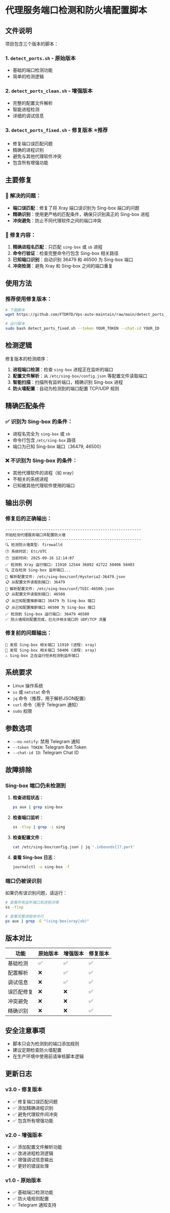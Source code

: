 # 代理服务端口检测和防火墙配置脚本

## 文件说明

项目包含三个版本的脚本：

### 1. `detect_ports.sh` - 原始版本
- 基础的端口检测功能
- 简单的检测逻辑

### 2. `detect_ports_clean.sh` - 增强版本
- 完整的配置文件解析
- 智能进程检测
- 详细的调试信息

### 3. `detect_ports_fixed.sh` - **修复版本 ⭐推荐**
- 修复端口误匹配问题
- 精确的进程识别
- 避免与其他代理软件冲突
- 包含所有增强功能

## 主要修复

### 🔧 解决的问题：
- **端口误匹配**：修复了将 Xray 端口误识别为 Sing-box 端口的问题
- **精确识别**：使用更严格的匹配条件，确保只识别真正的 Sing-box 进程
- **冲突避免**：防止不同代理软件之间的端口冲突

### 🎯 修复内容：
1. **精确进程名匹配**：只匹配 `sing-box` 或 `sb` 进程
2. **命令行验证**：检查完整命令行包含 Sing-box 相关路径
3. **已知端口识别**：自动识别 36479 和 46500 为 Sing-box 端口
4. **冲突检测**：避免 Xray 和 Sing-box 之间的端口重复

## 使用方法

### 推荐使用修复版本：

```bash
# 下载脚本
wget https://github.com/FTDRTD/Vps-auto-maintain/raw/main/detect_ports_fixed.sh

# 运行脚本
sudo bash detect_ports_fixed.sh --token YOUR_TOKEN --chat-id YOUR_ID
```

## 检测逻辑

修复版本的检测顺序：

1. **进程端口检测**：检查 `sing-box` 进程正在监听的端口
2. **配置文件解析**：从 `/etc/sing-box/config.json` 等配置文件读取端口
3. **智能扫描**：扫描所有监听端口，精确识别 Sing-box 进程
4. **防火墙配置**：自动为检测到的端口配置 TCP/UDP 规则

## 精确匹配条件

### ✅ 识别为 Sing-box 的条件：
- 进程名完全为 `sing-box` 或 `sb`
- 命令行包含 `/etc/sing-box` 路径
- 端口为已知 Sing-box 端口（36479, 46500）

### ❌ 不识别为 Sing-box 的条件：
- 其他代理软件的进程（如 xray）
- 不相关的系统进程
- 已知被其他代理软件使用的端口

## 输出示例

### 修复后的正确输出：

```
------------------------------------------------------------
开始检测代理服务端口并配置防火墙
------------------------------------------------------------
🔍 检测防火墙类型: firewalld
🕒 系统时区: Etc/UTC
🕐 当前时间: 2025-09-16 12:14:07
✅ 检测到 Xray 运行端口: 11910 12544 36892 42722 50406 58403
🔍 正在检测 Sing-box 监听端口...
📄 解析配置文件: /etc/sing-box/conf/Hysteria2-36479.json
📋 从配置文件读取到端口: 36479
📄 解析配置文件: /etc/sing-box/conf/TUIC-46500.json
📋 从配置文件读取到端口: 46500
📋 从已知配置推断端口 36479 为 Sing-box 端口
📋 从已知配置推断端口 46500 为 Sing-box 端口
✅ 检测到 Sing-box 运行端口: 36479 46500
✅ 防火墙规则配置完成，已允许相关端口的 UDP/TCP 流量
```

### 修复前的问题输出：

```
📡 发现 Sing-box 相关端口 11910 (进程: xray)
📡 发现 Sing-box 相关端口 50406 (进程: xray)
⚠️ Sing-box 正在运行但未检测到监听端口
```

## 系统要求

- Linux 操作系统
- `ss` 或 `netstat` 命令
- `jq` 命令（推荐，用于解析JSON配置）
- `curl` 命令（用于 Telegram 通知）
- `sudo` 权限

## 参数选项

- `--no-notify`: 禁用 Telegram 通知
- `--token TOKEN`: Telegram Bot Token
- `--chat-id ID`: Telegram Chat ID

## 故障排除

### Sing-box 端口仍未检测到

1. **检查进程状态**：
   ```bash
   ps aux | grep sing-box
   ```

2. **检查端口监听**：
   ```bash
   ss -tlnp | grep -i sing
   ```

3. **检查配置文件**：
   ```bash
   cat /etc/sing-box/config.json | jq '.inbounds[]?.port'
   ```

4. **查看 Sing-box 日志**：
   ```bash
   journalctl -u sing-box -f
   ```

### 端口仍被误识别

如果仍有误识别问题，请运行：
```bash
# 查看所有监听端口和进程详情
ss -tlnp

# 查看完整进程命令行
ps aux | grep -E "(sing-box|xray|sb)"
```

## 版本对比

| 功能 | 原始版本 | 增强版本 | 修复版本 |
|------|----------|----------|----------|
| 基础检测 | ✅ | ✅ | ✅ |
| 配置解析 | ❌ | ✅ | ✅ |
| 调试信息 | ❌ | ✅ | ✅ |
| 误匹配修复 | ❌ | ❌ | ✅ |
| 冲突避免 | ❌ | ❌ | ✅ |
| 精确识别 | ❌ | ❌ | ✅ |

## 安全注意事项

- 脚本只会为检测到的端口添加规则
- 建议定期检查防火墙配置
- 在生产环境中使用前请审核脚本逻辑

## 更新日志

### v3.0 - 修复版本
- ✅ 修复端口误匹配问题
- ✅ 添加精确进程识别
- ✅ 避免代理软件间冲突
- ✅ 包含所有增强功能

### v2.0 - 增强版本
- ✅ 添加配置文件解析功能
- ✅ 改进进程检测逻辑
- ✅ 增强调试信息输出
- ✅ 更好的错误处理

### v1.0 - 原始版本
- ✅ 基础端口检测功能
- ✅ 防火墙规则配置
- ✅ Telegram 通知支持